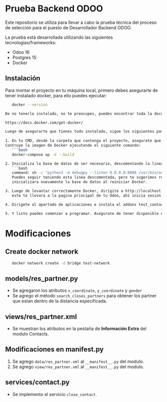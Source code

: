 # Prueba Backend ODOO

Este repositorio se utiliza para llevar a cabo la prueba técnica del proceso de selección para el puesto de Desarrollador Backend ODOO.

La prueba está desarrollada utilizando las siguientes tecnologías/frameworks:

- Odoo 16
- Postgres 15
- Docker

## Instalación

Para montar el proyecto en tu máquina local, primero debes asegurarte de tener instalado docker,
para ello puedes ejecutar:

```bash
   docker --version

De no tenerlo instalado, no te preocupes, puedes encontrar toda la documentación para instalarlo en

https://docs.docker.com/get-docker/

Luego de asegurarte que tienes todo instalado, sigue los siguientes pasos:
   
1. En tu CMD, desde la carpeta que contenga el proyecto, asegurate que se encuentre el archivo docker-compose.yml y Dockerfile.
Contruye la imagen de Docker ejecutando el siguiente comando:
   ```bash
   docker-compose up -d --build

2. Inicializa la base de datos de ser necesario, descomentando la linea de estar comentada en docker-compose.yml
   ```bash
   command: sh -c "python3 -m debugpy --listen 0.0.0.0:8888 /usr/bin/odoo -i base"
   Puedes seguir teniendo esta linea descomentada, pero te sugerimos retirar los comandos -i base, ya que se te 
   inicializara nuevamente la base de datos al reiniciar Docker.

3. Luego de levantar correctamente Docker, dirigite a http://localhost:8069/web en tu navegador,
   este te llevara a la pagina principal de tu Odoo, ahí inicia sesion utilizando "admin" como usuario y password.

4. Dirigete al apartado de aplicaciones e instala el addons test_contacts para poder obtener todos los addons que vas a necesitar.

5. Y listo puedes comenzar a programar. Asegurate de tener disponible en el menu los apartados de Contactos(Contacts) y REST API
```

# Modificaciones

## Create docker network
```bash
   docker network create -d bridge test-network
```

## models/res_partner.py

* Se agregaron los atributos `x_coordinate`, `y_coordinate` y `gender`
* Se agrego el método `search_closes_partners` para obtener los partner que estan dentro de la distancia especificada.

## views/res_partner.xml

* Se muestran los atributos en la pestaña de **Información Extra** del modulo Contacts.

## Modificaciones en __manifest__.py
1. Se agrego `data/res_partner.xml` al `__manifest__.py` del modulo.
2. Se agrego `view/res_partner.xml` al `__manifest__.py` del modulo. 

## services/contact.py

* Se implemento el servicio `close_contact`.